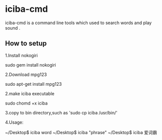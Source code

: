 # iciba-cmd #

iciba-cmd is a command line tools which used to search words and play sound .


## How to setup ##
1.Install nokogiri 

  sudo gem install nokogiri 

2.Download mpg123

  sudo apt-get install mpg123

2.make iciba executable 
    
  sudo chomd +x iciba

3.copy to bin directory,such as 'sudo cp iciba /usr/bin/'

4.Usage:

  ~/Desktop$ iciba word 
  ~/Desktop$ iciba "phrase" 
  ~/Desktop$ iciba 爱词霸
  

